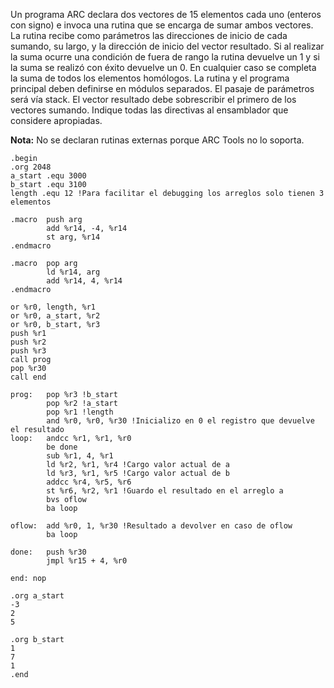 
Un programa ARC declara dos vectores de 15 elementos cada uno (enteros con
signo) e invoca una rutina que se encarga de sumar ambos vectores. La rutina
recibe como parámetros las direcciones de inicio de cada sumando, su largo, y la
dirección de inicio del vector resultado. Si al realizar la suma ocurre una condición
de fuera de rango la rutina devuelve un 1 y si la suma se realizó con éxito devuelve
un 0. En cualquier caso se completa la suma de todos los elementos homólogos.
La rutina y el programa principal deben definirse en módulos separados. El pasaje
de parámetros será vía stack. El vector resultado debe sobrescribir el primero de
los vectores sumando.
Indique todas las directivas al ensamblador que considere apropiadas. 

**Nota:** No se declaran rutinas externas porque ARC Tools no lo soporta.

```assembly
.begin
.org 2048
a_start .equ 3000
b_start .equ 3100
length .equ 12 !Para facilitar el debugging los arreglos solo tienen 3 elementos

.macro 	push arg
        add %r14, -4, %r14
        st arg, %r14
.endmacro

.macro	pop arg
        ld %r14, arg
        add %r14, 4, %r14
.endmacro

or %r0, length, %r1
or %r0, a_start, %r2
or %r0, b_start, %r3
push %r1
push %r2
push %r3
call prog
pop %r30
call end

prog:	pop %r3 !b_start
	    pop %r2	!a_start
	    pop %r1	!length
	    and %r0, %r0, %r30 !Inicializo en 0 el registro que devuelve el resultado
loop:	andcc %r1, %r1, %r0
	    be done
	    sub %r1, 4, %r1
	    ld %r2, %r1, %r4 !Cargo valor actual de a
	    ld %r3, %r1, %r5 !Cargo valor actual de b
	    addcc %r4, %r5, %r6
	    st %r6, %r2, %r1 !Guardo el resultado en el arreglo a
	    bvs oflow
	    ba loop

oflow:	add %r0, 1, %r30 !Resultado a devolver en caso de oflow
        ba loop

done: 	push %r30
        jmpl %r15 + 4, %r0

end: nop

.org a_start
-3
2
5

.org b_start
1
7
1
.end
```
